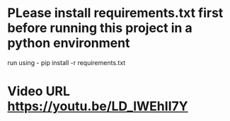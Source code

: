 # PLease install requirements.txt first before running this project in a python environment
  run using - pip install -r requirements.txt

# Video URL https://youtu.be/LD_lWEhII7Y

